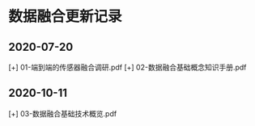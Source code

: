 # 数据融合更新记录
## 2020-07-20
[+] 01-端到端的传感器融合调研.pdf
[+] 02-数据融合基础概念知识手册.pdf
## 2020-10-11
[+] 03-数据融合基础技术概览.pdf